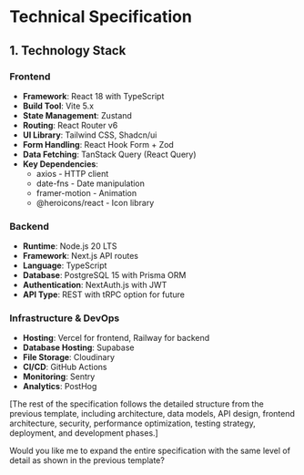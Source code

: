 # Technical Specification

## 1. Technology Stack

### Frontend
- **Framework**: React 18 with TypeScript
- **Build Tool**: Vite 5.x
- **State Management**: Zustand
- **Routing**: React Router v6
- **UI Library**: Tailwind CSS, Shadcn/ui
- **Form Handling**: React Hook Form + Zod
- **Data Fetching**: TanStack Query (React Query)
- **Key Dependencies**:
  * axios - HTTP client
  * date-fns - Date manipulation
  * framer-motion - Animation
  * @heroicons/react - Icon library

### Backend
- **Runtime**: Node.js 20 LTS
- **Framework**: Next.js API routes
- **Language**: TypeScript
- **Database**: PostgreSQL 15 with Prisma ORM
- **Authentication**: NextAuth.js with JWT
- **API Type**: REST with tRPC option for future

### Infrastructure & DevOps
- **Hosting**: Vercel for frontend, Railway for backend
- **Database Hosting**: Supabase
- **File Storage**: Cloudinary
- **CI/CD**: GitHub Actions
- **Monitoring**: Sentry
- **Analytics**: PostHog

[The rest of the specification follows the detailed structure from the previous template, including architecture, data models, API design, frontend architecture, security, performance optimization, testing strategy, deployment, and development phases.]

Would you like me to expand the entire specification with the same level of detail as shown in the previous template?